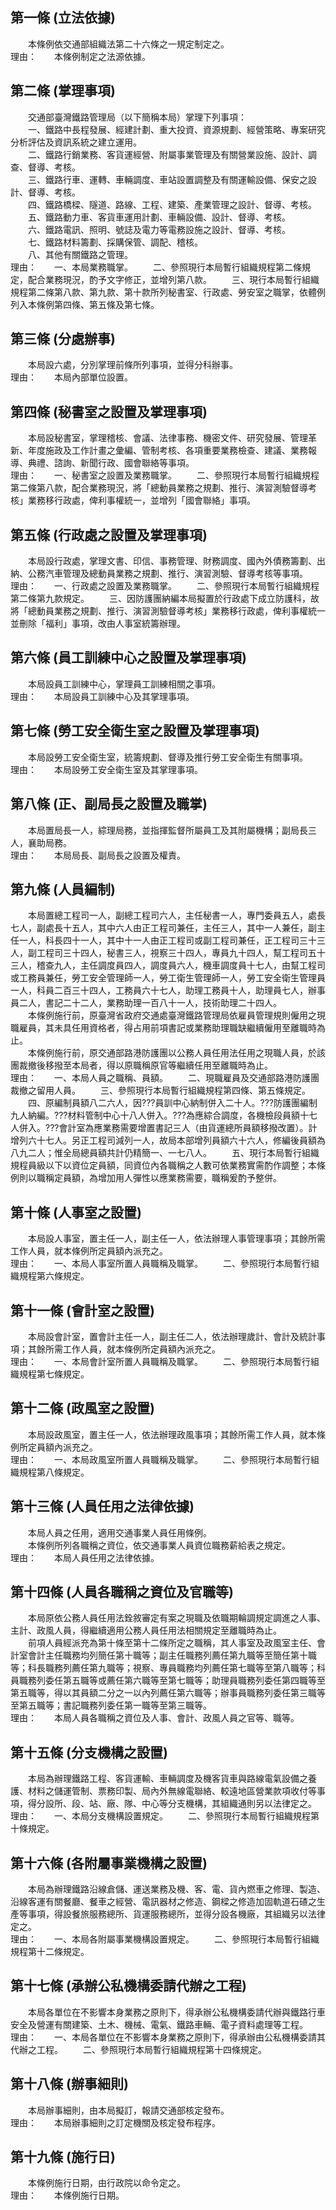 第一條 (立法依據)
-----------------
　　本條例依交通部組織法第二十六條之一規定制定之。  
理由：　　本條例制定之法源依據。

第二條 (掌理事項)
-----------------
　　交通部臺灣鐵路管理局（以下簡稱本局）掌理下列事項：  
　　一、鐵路中長程發展、經建計劃、重大投資、資源規劃、經營策略、專案研究分析評估及資訊系統之建立運用。  
　　二、鐵路行銷業務、客貨運經營、附屬事業管理及有關營業設施、設計、調查、督導、考核。  
　　三、鐵路行車、運轉、車輛調度、車站設置調整及有關運輸設備、保安之設計、督導、考核。  
　　四、鐵路橋樑、隧道、路線、工程、建築、產業管理之設計、督導、考核。  
　　五、鐵路動力車、客貨車運用計劃、車輛設備、設計、督導、考核。  
　　六、鐵路電訊、照明、號誌及電力等電務設施之設計、督導、考核。  
　　七、鐵路材料籌劃、採購保管、調配、稽核。  
　　八、其他有關鐵路之管理。  
理由：　　一、本局業務職掌。
　　二、參照現行本局暫行組織規程第二條規定，配合業務現況，酌予文字修正，並增列第八款。
　　三、現行本局暫行組織規程第二條第八款、第九款、第十款所列秘書室、行政處、勞安室之職掌，依體例列入本條例第四條、第五條及第七條。

第三條 (分處辦事)
-----------------
　　本局設六處，分別掌理前條所列事項，並得分科辦事。  
理由：　　本局內部單位設置。

第四條 (秘書室之設置及掌理事項)
-------------------------------
　　本局設秘書室，掌理稽核、會議、法律事務、機密文件、研究發展、管理革新、年度施政及工作計畫之彙編、管制考核、各項重要業務檢查、建議、業務報導、典禮、諮詢、新聞行政、國會聯絡等事項。  
理由：　　一、秘書室之設置及業務職掌。
　　二、參照現行本局暫行組織規程第二條第八款，配合業務現況，將「總動員業務之規劃、推行、演習測驗督導考核」業務移行政處，俾利事權統一，並增列「國會聯絡」事項。

第五條 (行政處之設置及掌理事項)
-------------------------------
　　本局設行政處，掌理文書、印信、事務管理、財務調度、國內外債務籌劃、出納、公務汽車管理及總動員業務之規劃、推行、演習測驗、督導考核等事項。  
理由：　　一、行政處之設置及業務職掌。
　　二、參照現行本局暫行組織規程第二條第九款規定。
　　三、因防護團納編本局擬置於行政處下成立防護科，故將「總動員業務之規劃、推行、演習測驗督導考核」業務移行政處，俾利事權統一並刪除「福利」事項，改由人事室統籌辦理。

第六條 (員工訓練中心之設置及掌理事項)
-------------------------------------
　　本局設員工訓練中心，掌理員工訓練相關之事項。  
理由：　　本局設員工訓練中心及其掌理事項。

第七條 (勞工安全衛生室之設置及掌理事項)
---------------------------------------
　　本局設勞工安全衛生室，統籌規劃、督導及推行勞工安全衛生有關事項。  
理由：　　本局設勞工安全衛生室及其掌理事項。

第八條 (正、副局長之設置及職掌)
-------------------------------
　　本局置局長一人，綜理局務，並指揮監督所屬員工及其附屬機構；副局長三人，襄助局務。  
理由：　　本局局長、副局長之設置及權責。

第九條 (人員編制)
-----------------
　　本局置總工程司一人，副總工程司六人，主任秘書一人，專門委員五人，處長七人，副處長十五人，其中六人由正工程司兼任，主任三人，其中一人兼任，副主任一人，科長四十一人，其中十一人由正工程司或副工程司兼任，正工程司三十三人，副工程司三十四人，秘書三人，視察三十四人，專員九十四人，幫工程司五十三人，稽查九人，主任調度員四人，調度員六人，機車調度員十七人，由幫工程司或工務員兼任，勞工安全管理師一人，勞工衛生管理師一人，勞工安全衛生管理員一人，科員二百三十四人，工務員六十七人，助理工務員十人，助理員七人，辦事員二人，書記二十二人，業務助理一百八十一人，技術助理二十四人。  
　　本條例施行前，原臺灣省政府交通處臺灣鐵路管理局依雇員管理規則僱用之現職雇員，其未具任用資格者，得占用前項書記或業務助理職缺繼續僱用至離職時為止。  
　　本條例施行前，原交通部路港防護團以公務人員任用法任用之現職人員，於該團裁撤後移撥至本局者，得以原職稱原官等繼續任用至離職時為止。  
理由：　　一、本局人員之職稱、員額。
　　二、現職雇員及交通部路港防護團裁撤之留用人員。
　　三、參照現行本局暫行組織規程第四條、第五條規定。
　　四、原編制員額八二六人，因???員訓中心納制併入二十人。???防護團編制九人納編。???材料管制中心十八人併入。???為應綜合調度，各機檢段員額十七人併入。???會計室為應業務需要增置書記三人（由貨運總所員額移撥改置）。計增列六十七人。另正工程司減列一人，故局本部增列員額六十六人，修編後員額為八九二人；惟全局總員額共計仍精簡一、一七八人。
　　五、現行本局暫行組織規程員級以下以資位定員額，同資位內各職稱之人數可依業務實需酌作調整；本條例則以職稱定員額，為增加用人彈性以應業務需要，職稱爰酌予整併。

第十條 (人事室之設置)
---------------------
　　本局設人事室，置主任一人，副主任一人，依法辦理人事管理事項；其餘所需工作人員，就本條例所定員額內派充之。  
理由：　　一、本局人事室所置人員職稱及職掌。
　　二、參照現行本局暫行組織規程第六條規定。

第十一條 (會計室之設置)
-----------------------
　　本局設會計室，置會計主任一人，副主任二人，依法辦理歲計、會計及統計事項；其餘所需工作人員，就本條例所定員額內派充之。  
理由：　　一、本局會計室所置人員職稱及職掌。
　　二、參照現行本局暫行組織規程第七條規定。

第十二條 (政風室之設置)
-----------------------
　　本局設政風室，置主任一人，依法辦理政風事項；其餘所需工作人員，就本條例所定員額內派充之。  
理由：　　一、本局政風室所置人員職稱及職掌。
　　二、參照現行本局暫行組織規程第八條規定。

第十三條 (人員任用之法律依據)
-----------------------------
　　本局人員之任用，適用交通事業人員任用條例。  
　　本條例所列各職稱之資位，依交通事業人員資位職務薪給表之規定。  
理由：　　本局人員任用之法律依據。

第十四條 (人員各職稱之資位及官職等)
-----------------------------------
　　本局原依公務人員任用法銓敘審定有案之現職及依職期輪調規定調進之人事、主計、政風人員，得繼續適用公務人員任用法相關規定至離職時為止。  
　　前項人員經派充為第十條至第十二條所定之職稱，其人事室及政風室主任、會計室會計主任職務均列簡任第十職等；副主任職務列薦任第九職等至簡任第十職等；科長職務列薦任第九職等；視察、專員職務均列薦任第七職等至第八職等；科員職務列委任第五職等或薦任第六職等至第七職等；助理員職務列委任第四職等至第五職等，得以其員額二分之一以內列薦任第六職等；辦事員職務列委任第三職等至第五職等；書記職務列委任第一職等至第三職等。  
理由：　　本局人員各職稱之資位及人事、會計、政風人員之官等、職等。

第十五條 (分支機構之設置)
-------------------------
　　本局為辦理鐵路工程、客貨運輸、車輛調度及機客貨車與路線電氣設備之養護、材料之儲運管制、票務印製、局內外無線電聯絡、較遠地區營業款項收付等事項，得分設所、段、站、廠、隊、中心等分支機構，其組織通則另以法律定之。  
理由：　　一、本局分支機構設置規定。
　　二、參照現行本局暫行組織規程第十條規定。

第十六條 (各附屬事業機構之設置)
-------------------------------
　　本局為辦理鐵路沿線倉儲、運送業務及機、客、電、貨內燃車之修理、製造、沿線客運有關餐廳、餐車之經營、電訊器材之修造、鋼樑之修造加固軌道石碴之生產等事項，得設餐旅服務總所、貨運服務總所，並得分設各機廠，其組織另以法律定之。  
理由：　　一、本局各附屬事業機構設置規定。
　　二、參照現行本局暫行組織規程第十二條規定。

第十七條 (承辦公私機構委請代辦之工程)
-------------------------------------
　　本局各單位在不影響本身業務之原則下，得承辦公私機構委請代辦與鐵路行車安全及營運有關建築、土木、機械、電氣、鐵路車輛、電子資料處理等工程。  
理由：　　一、本局各單位在不影響本身業務之原則下，得承辦由公私機構委請其代辦之工程。
　　二、參照現行本局暫行組織規程第十四條規定。

第十八條 (辦事細則)
-------------------
　　本局辦事細則，由本局擬訂，報請交通部核定發布。  
理由：　　本局辦事細則之訂定機關及核定發布程序。

第十九條 (施行日)
-----------------
　　本條例施行日期，由行政院以命令定之。  
理由：　　本條例施行日期。